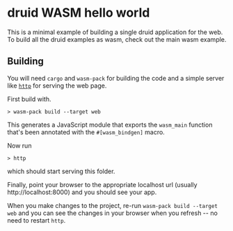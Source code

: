 # druid WASM hello world

This is a minimal example of building a single druid application for the web. To build all the druid examples as wasm, check out the main wasm example.

## Building

You will need `cargo` and `wasm-pack` for building the code and a simple
server like [`http`](https://crates.io/crates/https) for serving the web page.

First build with.

```
> wasm-pack build --target web
```

This generates a JavaScript module that exports the `wasm_main` function that's been annotated with the `#[wasm_bindgen]` macro.

Now run

```
> http
```

which should start serving this folder.

Finally, point your browser to the appropriate localhost url (usually http://localhost:8000) and you
should see your app.

When you make changes to the project, re-run `wasm-pack build --target web` and you can see the changes in your browser when you refresh -- no need to restart `http`.